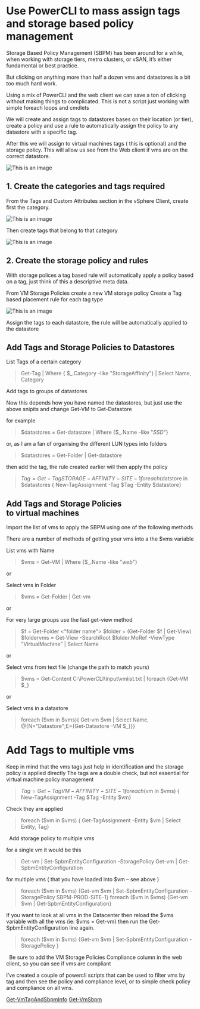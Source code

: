 
# Use PowerCLI to mass assign tags and storage based policy management

Storage Based Policy Management (SBPM) has been around for a while, when working with storage tiers, metro clusters, or vSAN, it’s either fundamental or best practice.

But clicking on anything more than half a dozen vms and datastores is a bit too much hard work.

Using a mix of PowerCLI and the web client we can save a ton of clicking without making things to complicated.
This is not a script just working with simple foreach loops and cmdlets

We will create and assign tags to datastores bases on their location (or tier), create a policy and use a rule to automatically assign the policy to any datastore with a specific tag.

After this we will assign to virtual machines tags ( this is optional) and  the storage policy. This will allow us see from the Web client if vms are on the correct datastore.


![This is an image](https://raoconnor.github.io/docs/assets/images/sbpm-1.png)


## 1. Create the categories and tags required

From the Tags and Custom Attributes section in the vSphere Client, create first the category. 

![This is an image](https://raoconnor.github.io/docs/assets/images/sbpm-2a.png)

Then create tags that belong to that category

![This is an image](https://raoconnor.github.io/docs/assets/images/sbpm-2.png)



## 2. Create the storage policy and rules

With storage polices a tag based rule will automatically apply a policy based on a tag, just think of this a descriptive meta data.

From VM Storage Policies create a new VM storage policy
Create a Tag based placement rule for each tag type

![This is an image](https://raoconnor.github.io/docs/assets/images/sbpm-3.png)

Assign the tags to each datastore, the rule will be automatically applied to the datastore


## Add Tags and Storage Policies to Datastores
List Tags of a certain category

> Get-Tag | Where { $_.Category -like "StorageAffinity"} | Select Name, Category

Add tags to groups of datastores

Now this depends how you have named the datastores, but just use the above snipits and change  Get-VM to Get-Datastore

for example

> $datastores = Get-datastore | Where {$_.Name -like "*SSD*"}

or, as I am a fan of organising the different LUN types into folders

> $datastores = Get-Folder <folder name> | Get-datastore

then add the tag, the rule created earlier will then apply the policy

> $Tag = Get-Tag STORAGE-AFFINITY-SITE-1
> foreach ($datstore in $datastores { New-TagAssignment -Tag $Tag -Entity $datastore}

## Add Tags and Storage Policies to virtual machines
Import the list of vms to apply the SBPM using one of the following methods

There are a number of methods of getting your vms into a the $vms variable

List vms with Name
> $vms = Get-VM | Where {$_.Name -like "*web*"}

or

Select vms in Folder
>$vms = Get-Folder <folder name> | Get-vm

or

For very large groups use the fast get-view method

> $f = Get-Folder <"folder name">
> $folder = (Get-Folder $f | Get-View)
> $foldervms = Get-View -SearchRoot $folder.MoRef -ViewType "VirtualMachine" | Select Name

or

Select vms from text file (change the path to match yours)
> $vms = Get-Content C:\PowerCLI\Input\vmlist.txt | foreach {Get-VM $_}

or

Select vms in a datastore
> foreach ($vm in $vms){ Get-vm $vm | Select Name, @{N="Datastore";E={Get-Datastore -VM $_}}}

# Add Tags to multiple vms
Keep in mind that the vms tags just help in identification and the storage policy is applied directly
The tags are a double check, but not essential for virtual machine policy management

> $Tag = Get-Tag VM-AFFINITY-SITE-1
> foreach ($vm in $vms) { New-TagAssignment -Tag $Tag -Entity $vm}

Check they are applied
> foreach ($vm in $vms) { Get-TagAssignment -Entity $vm | Select Entity, Tag}

 
Add storage policy to multiple vms

for a single vm it would be this

> Get-vm <vm> | Set-SpbmEntityConfiguration -StoragePolicy <storage policy>
> Get-vm <vm> | Get-SpbmEntityConfiguration

for multiple vms ( that you have loaded into $vm – see above )

> foreach ($vm in $vms) {Get-vm $vm | Set-SpbmEntityConfiguration -StoragePolicy SBPM-PROD-SITE-1}
> foreach ($vm in $vms) {Get-vm $vm | Get-SpbmEntityConfiguration}

If you want to look at all vms in the Datacenter then reload the $vms variable with all the vms (ie: $vms  = Get-vm) then run the Get-SpbmEntityConfiguration line again.

> foreach ($vm in $vms) {Get-vm $vm | Set-SpbmEntityConfiguration -StoragePolicy <SBPM-POLICY>}

 
Be sure to add the VM Storage Policies Compliance column in the web client, so you can see if vms are compliant

I’ve created a couple of powercli scripts that can be used to filter vms by tag and then see the policy and compliance level, or to simple check policy and compliance on all vms.
  
[Get-VmTagAndSbpmInfo](https://github.com/raoconnor/Get-VmTagAndSbpmInfo)
[Get-VmSbpm](https://github.com/raoconnor/Get-VmSbpm)
